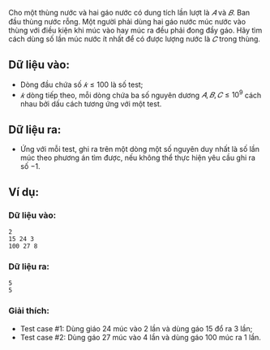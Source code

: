 <!--**<center>NGUỒN: Bài tập thầy Lê Minh Hoàng ôn Hải Phòng T10/2016</center>**-->

Cho một thùng nước và hai gáo nước có dung tích lần lượt là $𝐴$ và $𝐵$. Ban đầu thùng nước rỗng. Một người phải dùng hai gáo nước múc nước vào thùng với điều kiện khi múc vào hay múc ra đều phải đong đầy gáo. Hãy tìm cách dùng số lần múc nước ít nhất để có được lượng nước là $𝐶$ trong thùng.

## Dữ liệu vào:
- Dòng đầu chứa số $𝑘 ≤ 100$ là số test;
- $𝑘$ dòng tiếp theo, mỗi dòng chứa ba số nguyên dương $𝐴, 𝐵, 𝐶 ≤ 10^9$ cách nhau bởi dấu cách tương ứng với một test.

## Dữ liệu ra:
- Ứng với mỗi test, ghi ra trên một dòng một số nguyên duy nhất là số lần múc theo phương án tìm được, nếu không thể thực hiện yêu cầu ghi ra số $-1$.

## Ví dụ:
### Dữ liệu vào:
```
2
15 24 3
100 27 8
```

### Dữ liệu ra:
```
5
5
```

### Giải thích:
- Test case $\#1:$ Dùng giáo $24$ múc vào $2$ lần và dùng gáo $15$ đổ ra $3$ lần;
- Test case $\#2:$ Dùng gáo $27$ múc vào $4$ lần và dùng gáo $100$ múc ra $1$ lần.